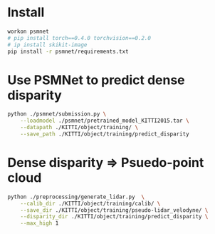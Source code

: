 # Install
```bash
workon psmnet
# pip install torch==0.4.0 torchvision==0.2.0
# ip install skikit-image
pip install -r psmnet/requirements.txt
```

# Use PSMNet to predict dense disparity
```bash
python ./psmnet/submission.py \
    --loadmodel ./psmnet/pretrained_model_KITTI2015.tar \
    --datapath ./KITTI/object/training/ \
    --save_path ./KITTI/object/training/predict_disparity
```

# Dense disparity => Psuedo-point cloud
```bash
python ./preprocessing/generate_lidar.py  \
    --calib_dir ./KITTI/object/training/calib/ \
    --save_dir ./KITTI/object/training/pseudo-lidar_velodyne/ \
    --disparity_dir ./KITTI/object/training/predict_disparity \
    --max_high 1
```